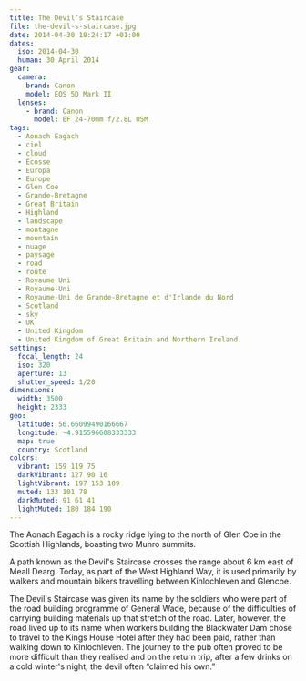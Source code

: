 ```yaml
---
title: The Devil's Staircase
file: the-devil-s-staircase.jpg
date: 2014-04-30 18:24:17 +01:00
dates:
  iso: 2014-04-30
  human: 30 April 2014
gear:
  camera:
    brand: Canon
    model: EOS 5D Mark II
  lenses:
    - brand: Canon
      model: EF 24-70mm f/2.8L USM
tags:
  - Aonach Eagach
  - ciel
  - cloud
  - Écosse
  - Europa
  - Europe
  - Glen Coe
  - Grande-Bretagne
  - Great Britain
  - Highland
  - landscape
  - montagne
  - mountain
  - nuage
  - paysage
  - road
  - route
  - Royaume Uni
  - Royaume-Uni
  - Royaume-Uni de Grande-Bretagne et d'Irlande du Nord
  - Scotland
  - sky
  - UK
  - United Kingdom
  - United Kingdom of Great Britain and Northern Ireland
settings:
  focal_length: 24
  iso: 320
  aperture: 13
  shutter_speed: 1/20
dimensions:
  width: 3500
  height: 2333
geo:
  latitude: 56.66099490166667
  longitude: -4.915596608333333
  map: true
  country: Scotland
colors:
  vibrant: 159 119 75
  darkVibrant: 127 90 16
  lightVibrant: 197 153 109
  muted: 133 101 78
  darkMuted: 91 61 41
  lightMuted: 180 184 190
---
```


The Aonach Eagach is a rocky ridge lying to the north of Glen Coe in the Scottish Highlands, boasting two Munro summits.

A path known as the Devil's Staircase crosses the range about 6 km east of Meall Dearg. Today, as part of the West Highland Way, it is used primarily by walkers and mountain bikers travelling between Kinlochleven and Glencoe.

The Devil's Staircase was given its name by the soldiers who were part of the road building programme of General Wade, because of the difficulties of carrying building materials up that stretch of the road. Later, however, the road lived up to its name when workers building the Blackwater Dam chose to travel to the Kings House Hotel after they had been paid, rather than walking down to Kinlochleven. The journey to the pub often proved to be more difficult than they realised and on the return trip, after a few drinks on a cold winter's night, the devil often “claimed his own.”
